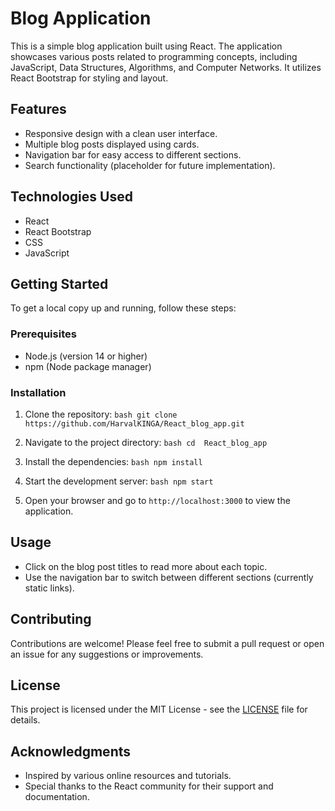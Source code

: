 # Blog Application

This is a simple blog application built using React. The application showcases various posts related to programming concepts, including JavaScript, Data Structures, Algorithms, and Computer Networks. It utilizes React Bootstrap for styling and layout.

## Features

- Responsive design with a clean user interface.
- Multiple blog posts displayed using cards.
- Navigation bar for easy access to different sections.
- Search functionality (placeholder for future implementation).

## Technologies Used

- React
- React Bootstrap
- CSS
- JavaScript

## Getting Started

To get a local copy up and running, follow these steps:

### Prerequisites

- Node.js (version 14 or higher)
- npm (Node package manager)

### Installation

1. Clone the repository:   ```bash
   git clone https://github.com/HarvalKINGA/React_blog_app.git   ```

2. Navigate to the project directory:   ```bash
   cd  React_blog_app  ```

3. Install the dependencies:   ```bash
   npm install   ```

4. Start the development server:   ```bash
   npm start   ```

5. Open your browser and go to `http://localhost:3000` to view the application.

## Usage

- Click on the blog post titles to read more about each topic.
- Use the navigation bar to switch between different sections (currently static links).

## Contributing

Contributions are welcome! Please feel free to submit a pull request or open an issue for any suggestions or improvements.

## License

This project is licensed under the MIT License - see the [LICENSE](LICENSE) file for details.

## Acknowledgments

- Inspired by various online resources and tutorials.
- Special thanks to the React community for their support and documentation.
 
 

